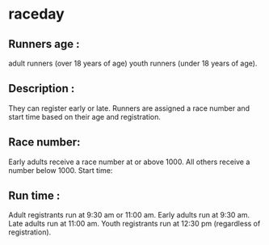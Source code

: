 # raceday

## Runners age :
 adult runners (over 18 years of age) 
 youth runners (under 18 years of age). 

 ## Description :
 They can register early or late. Runners are assigned a race number and start time based on their age and registration.

## Race number:
Early adults receive a race number at or above 1000.
All others receive a number below 1000.
Start time:

## Run time :
Adult registrants run at 9:30 am or 11:00 am.
Early adults run at 9:30 am.
Late adults run at 11:00 am.
Youth registrants run at 12:30 pm (regardless of registration).